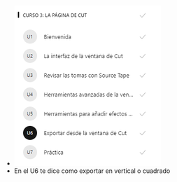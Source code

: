 - ![image.png](../assets/image_1643943817529_0.png)
- En el U6 te dice como exportar en vertical o cuadrado